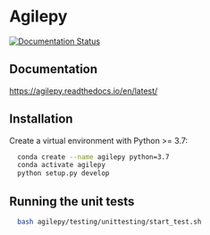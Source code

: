 # Agilepy


[![Documentation Status](https://readthedocs.org/projects/agilepy/badge/?version=latest)](https://agilepy.readthedocs.io/en/latest/?badge=latest)

## Documentation

https://agilepy.readthedocs.io/en/latest/

## Installation

Create a virtual environment with Python >= 3.7:

```bash
  conda create --name agilepy python=3.7
  conda activate agilepy
  python setup.py develop
```

## Running the unit tests

```bash
  bash agilepy/testing/unittesting/start_test.sh
```
